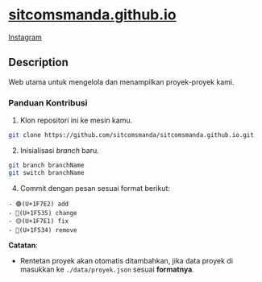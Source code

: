# <a href="https://sitcomsmanda.github.io">sitcomsmanda.github.io</a>
<a href="https://www.instagram.com/sitcomsmanda/">Instagram</a>

## Description
Web utama untuk mengelola dan menampilkan proyek-proyek kami.

### Panduan Kontribusi
1. Klon repositori ini ke mesin kamu.
```sh
git clone https://github.com/sitcomsmanda/sitcomsmanda.github.io.git
```
2. Inisialisasi *branch* baru.
```sh
git branch branchName
git switch branchName
```
4. Commit dengan pesan sesuai format berikut:
```
- 🟢(U+1F7E2) add
- 🔵(U+1F535) change
- 🟡(U+1F7E1) fix
- 🔴(U+1F534) remove
```
**Catatan**:
- Rentetan proyek akan otomatis ditambahkan, jika data proyek di masukkan ke `./data/proyek.json` sesuai **formatnya**.


